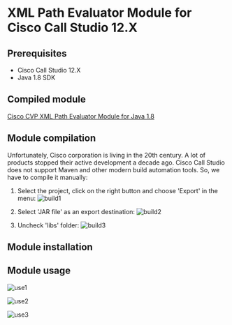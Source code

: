 # XML Path Evaluator Module for Cisco Call Studio 12.X

## Prerequisites

- Cisco Call Studio 12.X
- Java 1.8 SDK

## Compiled module

[Cisco CVP XML Path Evaluator Module for Java 1.8](https://s3.amazonaws.com/files.contactcenterlab.com/Cisco_CVP_XML_Path_Evaluator_Module.jar)

## Module compilation

Unfortunately, Cisco corporation is living in the 20th century. A lot of products stopped their active development a decade ago.
Cisco Call Studio does not support Maven and other modern build automation tools. 
So, we have to compile it manually:

1. Select the project, click on the right button and choose 'Export' in the menu:
![build1](https://github.com/sergey-novikov-ivr/Cisco_CVP_XML_Path_Evaluator_Module/assets/105890642/c0fd2a49-37fb-442e-8aae-2c2c1f8edc49)

2. Select 'JAR file' as an export destination:
![build2](https://github.com/sergey-novikov-ivr/Cisco_CVP_XML_Path_Evaluator_Module/assets/105890642/f4996ffc-c927-414a-a2ac-8e734dda7e33)

3. Uncheck 'libs' folder:
![build3](https://github.com/sergey-novikov-ivr/Cisco_CVP_XML_Path_Evaluator_Module/assets/105890642/f3ee6802-9a71-4b69-993e-89805168fb1d)

## Module installation



## Module usage

![use1](https://github.com/sergey-novikov-ivr/Cisco_CVP_XML_Path_Evaluator_Module/assets/105890642/5bdb285a-9c6b-4d9e-8e61-6f37f715ae7f)


![use2](https://github.com/sergey-novikov-ivr/Cisco_CVP_XML_Path_Evaluator_Module/assets/105890642/7840536f-1803-424f-9cfd-bcf4b2d436a8)


![use3](https://github.com/sergey-novikov-ivr/Cisco_CVP_XML_Path_Evaluator_Module/assets/105890642/20e692d2-3c86-4fde-8aaa-d2ace57daeed)
